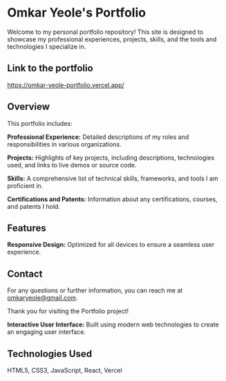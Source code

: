 # Omkar Yeole's Portfolio

Welcome to my personal portfolio repository! This site is designed to showcase my professional experiences, projects, skills, and the tools and technologies I specialize in. 

## Link to the portfolio

https://omkar-yeole-portfolio.vercel.app/

## Overview
This portfolio includes:

**Professional Experience:** Detailed descriptions of my roles and responsibilities in various organizations.

**Projects:** Highlights of key projects, including descriptions, technologies used, and links to live demos or source code.

**Skills:** A comprehensive list of technical skills, frameworks, and tools I am proficient in.

**Certifications and Patents:** Information about any certifications, courses, and patents I hold.

## Features

**Responsive Design:** Optimized for all devices to ensure a seamless user experience.

## Contact

For any questions or further information, you can reach me at omkaryeole@gmail.com.

Thank you for visiting the Portfolio project!

**Interactive User Interface:** Built using modern web technologies to create an engaging user interface.

## Technologies Used

HTML5, CSS3, JavaScript, React, Vercel
